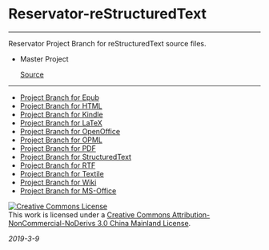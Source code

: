 # Reservator-reStructuredText

---

Reservator Project Branch for reStructuredText source files.



- Master Project

  [Source](https://github.com/tanpero/Reservator)

------

- [Project Branch for Epub](https://github.com/tanpero/Reservator-Epub)
- [Project Branch for HTML](https://github.com/tanpero/Reservator-HTML)
- [Project Branch for Kindle](https://github.com/tanpero/Reservator-Kindle)
- [Project Branch for LaTeX](https://github.com/tanpero/Reservator-LaTeX)
- [Project Branch for OpenOffice](https://github.com/tanpero/Reservator-OpenOffice)
- [Project Branch for OPML](https://github.com/tanpero/Reservator-OPML)
- [Project Branch for PDF](https://github.com/tanpero/Reservator-PDF)
- [Project Branch for StructuredText](https://github.com/tanpero/Reservator-reStructuredText)
- [Project Branch for RTF](https://github.com/tanpero/Reservator-RTF)
- [Project Branch for Textile](https://github.com/tanpero/Reservator-Textile)
- [Project Branch for Wiki](https://github.com/tanpero/Reservator-Wiki)
- [Project Branch for MS-Office](https://github.com/tanpero/Reservator-Word)



<a rel="license" href="http://creativecommons.org/licenses/by-nc-nd/3.0/cn/"><img alt="Creative Commons License" style="border-width:0" src="https://i.creativecommons.org/l/by-nc-nd/3.0/cn/88x31.png" /></a><br />This work is licensed under a <a rel="license" href="http://creativecommons.org/licenses/by-nc-nd/3.0/cn/">Creative Commons Attribution-NonCommercial-NoDerivs 3.0 China Mainland License</a>.



*2019-3-9*